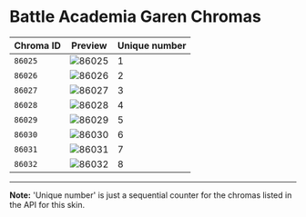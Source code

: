 # Battle Academia Garen Chromas

| Chroma ID | Preview | Unique number |
|---|---|---|
| `86025` | ![86025](https://raw.communitydragon.org/latest/plugins/rcp-be-lol-game-data/global/default/v1/champion-chroma-images/86/86025.png) | 1 |
| `86026` | ![86026](https://raw.communitydragon.org/latest/plugins/rcp-be-lol-game-data/global/default/v1/champion-chroma-images/86/86026.png) | 2 |
| `86027` | ![86027](https://raw.communitydragon.org/latest/plugins/rcp-be-lol-game-data/global/default/v1/champion-chroma-images/86/86027.png) | 3 |
| `86028` | ![86028](https://raw.communitydragon.org/latest/plugins/rcp-be-lol-game-data/global/default/v1/champion-chroma-images/86/86028.png) | 4 |
| `86029` | ![86029](https://raw.communitydragon.org/latest/plugins/rcp-be-lol-game-data/global/default/v1/champion-chroma-images/86/86029.png) | 5 |
| `86030` | ![86030](https://raw.communitydragon.org/latest/plugins/rcp-be-lol-game-data/global/default/v1/champion-chroma-images/86/86030.png) | 6 |
| `86031` | ![86031](https://raw.communitydragon.org/latest/plugins/rcp-be-lol-game-data/global/default/v1/champion-chroma-images/86/86031.png) | 7 |
| `86032` | ![86032](https://raw.communitydragon.org/latest/plugins/rcp-be-lol-game-data/global/default/v1/champion-chroma-images/86/86032.png) | 8 |

---

**Note:** 'Unique number' is just a sequential counter for the chromas listed in the API for this skin.